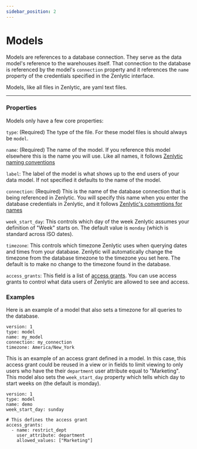 ```yaml
---
sidebar_position: 2
---
```


# Models

Models are references to a database connection. They serve as the data model's reference to the warehouses itself. That connection to the database is referenced by the model's `connection` property and it references the `name` property of the credentials specified in the Zenlytic interface.

Models, like all files in Zenlytic, are yaml text files.

---

### Properties

Models only have a few core properties:

`type`: (Required) The type of the file. For these model files is should always be `model`.

`name`: (Required) The name of the model. If you reference this model elsewhere this is the name you will use. Like all names, it follows [Zenlytic naming conventions](1_data_modeling.md#naming-conventions)


`label`: The label of the model is what shows up to the end users of your data model. If not specified it defaults to the name of the model.


`connection`: (Required) This is the name of the database connection that is being referenced in Zenlytic. You will specify this name when you enter the database credentials in Zenlytic, and it follows [Zenlytic's conventions for names](1_data_modeling.md#naming-conventions)

`week_start_day`: This controls which day of the week Zenlytic assumes your definition of "Week" starts on. The default value is `monday` (which is standard across ISO dates).

`timezone`: This controls which timezone Zenlytic uses when querying dates and times from your database. Zenlytic will automatically change the timezone from the database timezone to the timezone you set here. The default is to make no change to the timezone found in the database.

`access_grants`: This field is a list of [access grants](8_access_grants.md). You can use access grants to control what data users of Zenlytic are allowed to see and access.

### Examples 

Here is an example of a model that also sets a timezone for all queries to the database.

```
version: 1
type: model
name: my_model
connection: my_connection
timezone: America/New_York
```

This is an example of an access grant defined in a model. In this case, this access grant could be reused in a view or in fields to limit viewing to only users who have the their `department` user attribute equal to "Marketing". This model also sets the `week_start_day` property which tells which day to start weeks on (the default is monday).

```
version: 1
type: model
name: demo
week_start_day: sunday

# This defines the access grant
access_grants:
  - name: restrict_dept
    user_attribute: department
    allowed_values: ["Marketing"]

```
